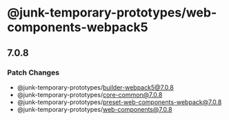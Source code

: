 # @junk-temporary-prototypes/web-components-webpack5

## 7.0.8

### Patch Changes

- @junk-temporary-prototypes/builder-webpack5@7.0.8
- @junk-temporary-prototypes/core-common@7.0.8
- @junk-temporary-prototypes/preset-web-components-webpack@7.0.8
- @junk-temporary-prototypes/web-components@7.0.8
